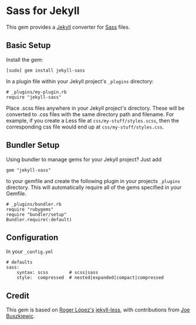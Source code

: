 Sass for Jekyll
===============

This gem provides a [Jekyll](http://github.com/mojombo/jekyll) converter for
[Sass](http://http://sass-lang.com//) files.

Basic Setup
-----------
Install the gem:

	[sudo] gem install jekyll-sass

In a plugin file within your Jekyll project's `_plugins` directory:

	# _plugins/my-plugin.rb
	require "jekyll-sass"

Place .scss files anywhere in your Jekyll project's directory.  These will be
converted to .css files with the same directory path and filename. For example,
if you create a Less file at `css/my-stuff/styles.scss`, then the corresponding
css file would end up at `css/my-stuff/styles.css`.

Bundler Setup
-------------
Using bundler to manage gems for your Jekyll project? Just add

	gem "jekyll-sass"

to your gemfile and create the following plugin in your projects `_plugins`
directory.  This will automatically require all of the gems specified in your Gemfile.

	# _plugins/bundler.rb
	require "rubygems"
	require "bundler/setup"
	Bundler.require(:default)

Configuration
-------------
In your `_config.yml`

	# defaults
	sass:
	    syntax: scss        # scss|sass
	    style:  compressed  # nested|expanded|compact|compressed

Credit
------
This gem is based on [Roger López's](https://github.com/zroger) [jekyll-less](https://github.com/zroger/jekyll-less), with contributions from [Joe Buszkiewic](https://github.com/zznq).
